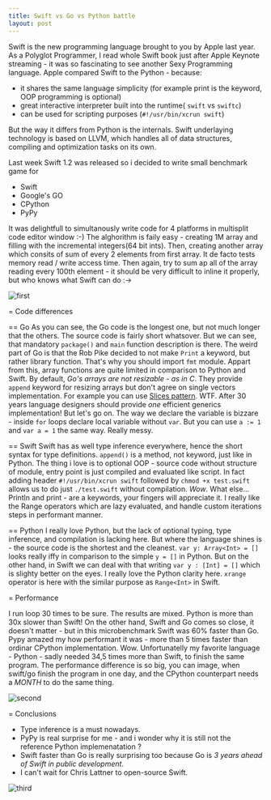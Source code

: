```yaml
---
title: Swift vs Go vs Python battle
layout: post
---
```


Swift is the new programming language brought to you by Apple last year. 
As a Polyglot Programmer, I read whole Swift book just after Apple Keynote streaming - it was so fascinating to see
another Sexy Programming language. Apple compared Swift to the Python - because:

- it shares the same language simplicity (for example print is the keyword, OOP programming is optional)
- great interactive interpreter built into the runtime( `swift` vs `swiftc`)
- can be used for scripting purposes (`#!/usr/bin/xcrun swift`)

But the way it differs from Python is the internals. 
Swift underlaying technology is based on LLVM, which handles all of data structures, compiling and optimization tasks on its own.

Last week Swift 1.2 was released so i decided to write small benchmark game for 
- Swift
- Google's GO
- CPython
- PyPy

It was delightfull to simultanously write code for 4 platforms in multisplit code editor window :-)
The alghorithm is faily easy - creating 1M array and filling with the incremental integers(64 bit ints). Then, creating another array which consits of sum of every 2 elements from first array. It de facto tests memory read / write access time. Then again, try to sum ap all of the array reading every 100th element - it should be very difficult to inline it properly, but who knows what Swift can do :->

![first](https://cloud.githubusercontent.com/assets/552398/6321021/40071842-baef-11e4-8a9e-c825642ca15c.png)

= Code differences

== Go
As you can see, the Go code is the longest one, but not much longer that the others. The source code is fairly short whatsover. But we can see, that mandatory `package()` and `main` function description is there. The weird part of Go is that the Rob Pike decided to not make `Print` a keyword, but rather library function. That's why you should import `fmt` module. Appart from this, array functions are quite limited in comparison to Python and Swift. By default, *Go's arrays are not resizable - as in C*. They provide `append` keyword for resizing arrays but don't agree on single vectors implementation. For example you can use [Slices pattern](http://golang.org/doc/effective_go.html#slices). WTF. After 30 years language designers should provide *one* efficient generics implementation! But let's go on. The way we declare the variable is bizzare - inside `for` loops declare local variable without `var`. But you can use `a := 1` and `var a = 1` the same way. Really messy.

== Swift
Swift has as well type inference everywhere, hence the short syntax for type definitions.
`append()` is a method, not keyword, just like in Python. The thing i love is to optional OOP - source code without structure of module, entry point is just compiled and evaluated like script. In fact adding header `#!/usr/bin/xcrun swift` followed by `chmod +x test.swift` allows us to do just `./test.swift` without compilation. *Wow*. 
What else... Println and print - are a keywords, your fingers will appreciate it. I really like the Range operators which are lazy evaluated, and handle custom iterations steps in performant manner. 

== Python
I really love Python, but the lack of optional typing, type inference, and compilation is lacking here. 
But where the language shines is - the source code is the shortest and the cleanest. `var y: Array<Int> = []` looks really iffy in comparison to the simple `y = []` in Python. But on the other hand, in Swift we can deal with that writing `var y : [Int] = []` which is slighty better on the eyes. I really love the Python clarity here. `xrange` operator is here with the similar purpose as `Range<Int>` in Swift.

= Performance

I run loop 30 times to be sure. The results are mixed. Python is more than 30x slower than Swift! On the other hand, Swift and Go comes so close, it doesn't matter - but in this microbenchmark Swift was 60% faster than Go. 
Pypy amazed my how performant it was - more than 5 times faster than ordinar CPython implementation. Wow. 
Unfortunatelly my favorite language - Python - sadly needed 34,5 times more than Swift, to finish the same program. 
The performance difference is so big, you can image, when swift/go finish the program in one day, and the CPython counterpart needs a *MONTH* to do the same thing.



![second](https://cloud.githubusercontent.com/assets/552398/6321023/5160183c-baef-11e4-9deb-48cdd9689155.png)

= Conclusions

- Type inference is a must nowadays. 
- PyPy is real surprise for me - and i wonder why it is still not the reference Python implemenatation ?
- Swift faster than Go is really surprising too because Go is *3 years ahead of Swift in public development*.
- I can't wait for Chris Lattner to open-source Swift.


![third](https://cloud.githubusercontent.com/assets/552398/6321026/6045d224-baef-11e4-9c42-75a8a8b36ed2.png)
